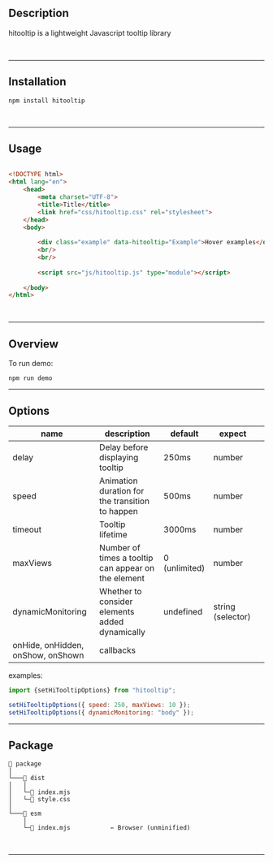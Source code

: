 
## Description

hitooltip is a lightweight Javascript tooltip library

<br/>

---



## Installation

```shell
npm install hitooltip
```

<br/>

---

## Usage

```html

<!DOCTYPE html>
<html lang="en">
    <head>
        <meta charset="UTF-8">
        <title>Title</title>
        <link href="css/hitooltip.css" rel="stylesheet">
    </head>
    <body>
        
        <div class="example" data-hitooltip="Example">Hover examples</div>
        <br/>
        <br/>
        
        <script src="js/hitooltip.js" type="module"></script>
    
    </body>
</html>


```

<br/>

---

## Overview

To run demo:

```shell
npm run demo
```

---

## Options


| name                              | description                                         | default       | expect            |   |
|-----------------------------------|-----------------------------------------------------|---------------|-------------------|---|
| delay                             | Delay before displaying tooltip                     | 250ms         | number            |   |
| speed                             | Animation duration for the transition to happen     | 500ms         | number            |   |
| timeout                           | Tooltip lifetime                                    | 3000ms        | number            |   |
| maxViews                          | Number of times a tooltip can appear on the element | 0 (unlimited) | number            |   |
| dynamicMonitoring                 | Whether to consider elements added dynamically      | undefined     | string (selector) |   |
| onHide, onHidden, onShow, onShown | callbacks                                           |               |                   |   |


examples:

```javascript
import {setHiTooltipOptions} from "hitooltip";

setHiTooltipOptions({ speed: 250, maxViews: 10 });
setHiTooltipOptions({ dynamicMonitoring: "body" });
```

---

## Package

```
📁 package                
│
└───📁 dist
│   │
│   └─📝 index.mjs         
│   └─📝 style.css         
│   
└───📁 esm
    │
    └─📝 index.mjs           ⇽ Browser (unminified)

```

<br/>

---


